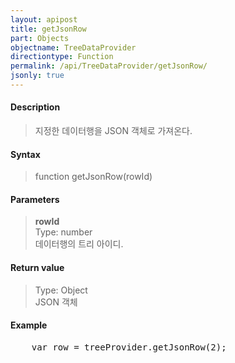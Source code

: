 ```yaml
---
layout: apipost
title: getJsonRow
part: Objects
objectname: TreeDataProvider
directiontype: Function
permalink: /api/TreeDataProvider/getJsonRow/
jsonly: true
---
```



#### Description

> 지정한 데이터행을 JSON 객체로 가져온다. 

#### Syntax

> function getJsonRow(rowId)

#### Parameters

> **rowId**  
> Type: number  
> 데이터행의 트리 아이디.   

#### Return value

> Type: Object  
> JSON 객체   

#### Example

<pre class="prettyprint">
    var row = treeProvider.getJsonRow(2);
</pre>

